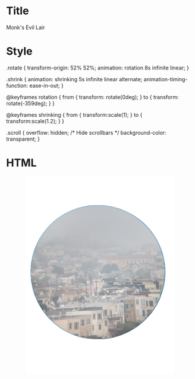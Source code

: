 # Title
Monk's Evil Lair

# Style
.rotate {
transform-origin: 52% 52%;
animation: rotation 8s infinite linear;
}

.shrink {
animation: shrinking 5s infinite linear alternate;
animation-timing-function: ease-in-out;
}

@keyframes rotation {
from {
transform: rotate(0deg);
}
to {
transform: rotate(-359deg);
}
}

@keyframes shrinking {
from {
transform:scale(1);
}
to {
transform:scale(1.2);
}
}

.scroll {
  overflow: hidden; /* Hide scrollbars */
  background-color: transparent;
}
# HTML
<!-- spinning bullshit -->
<center>
<img src="./src/templates/images/dozehilz.png" class="rotate" width="400">
</center>

